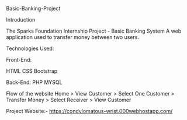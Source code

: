 Basic-Banking-Project


Introduction


The Sparks Foundation Internship Project - Basic Banking System
A web application used to transfer money between two users.

Technologies Used:


Front-End:


HTML
CSS
Bootstrap


Back-End:
PHP
MYSQL


Flow of the website
Home > View Customer > Select One Customer > Transfer Money > Select Receiver > View Customer

Project Website:-
https://condylomatous-wrist.000webhostapp.com/
